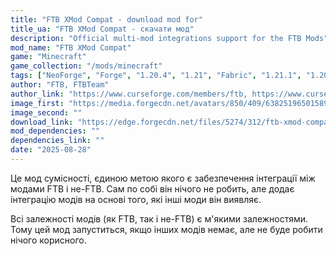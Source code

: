 ```yaml
---
title: "FTB XMod Compat - download mod for"
title_ua: "FTB XMod Compat - скачати мод"
description: "Official multi-mod integrations support for the FTB Mods"
mod_name: "FTB XMod Compat"
game: "Minecraft"
game_collection: "/mods/minecraft"
tags: ["NeoForge", "Forge", "1.20.4", "1.21", "Fabric", "1.21.1", "1.20.1"]
author: "FTB, FTBTeam"
author_link: "https://www.curseforge.com/members/ftb, https://www.curseforge.com/members/ftbteam"
image_first: "https://media.forgecdn.net/avatars/850/409/638251965015898859.png"
image_second: ""
download_link: "https://edge.forgecdn.net/files/5274/312/ftb-xmod-compat-neoforge-3.0.3.jar"
mod_dependencies: ""
dependencies_link: ""
date: "2025-08-28"
---
```


Це мод сумісності, єдиною метою якого є забезпечення інтеграції між модами FTB і не-FTB. Сам по собі він нічого не робить, але додає інтеграцію модів на основі того, які інші моди він виявляє.

Всі залежності модів (як FTB, так і не-FTB) є м'якими залежностями. Тому цей мод запуститься, якщо інших модів немає, але не буде робити нічого корисного.
